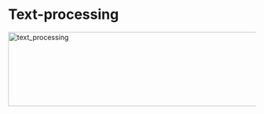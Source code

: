 # Text-processing

<img width="831" height="151" alt="text_processing" src="https://github.com/user-attachments/assets/3f044076-86de-465d-89eb-bd0de136941e" />
